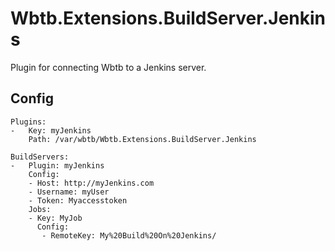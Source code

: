 # Wbtb.Extensions.BuildServer.Jenkins

Plugin for connecting Wbtb to a Jenkins server.

## Config

    Plugins:
    -   Key: myJenkins
        Path: /var/wbtb/Wbtb.Extensions.BuildServer.Jenkins
    
    BuildServers:
    -   Plugin: myJenkins
        Config:
        - Host: http://myJenkins.com
        - Username: myUser
        - Token: Myaccesstoken
        Jobs:
        - Key: MyJob
          Config:
           - RemoteKey: My%20Build%20On%20Jenkins/

